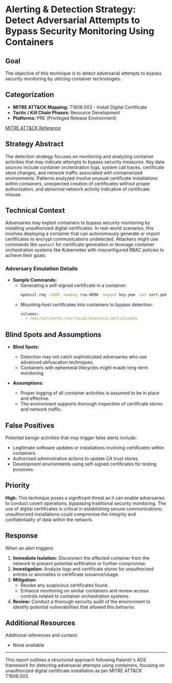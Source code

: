 # Alerting & Detection Strategy: Detect Adversarial Attempts to Bypass Security Monitoring Using Containers

## Goal
The objective of this technique is to detect adversarial attempts to bypass security monitoring by utilizing container technologies.

## Categorization
- **MITRE ATT&CK Mapping:** T1608.003 - Install Digital Certificate
- **Tactic / Kill Chain Phases:** Resource Development
- **Platforms:** PRE (Privileged Release Environment)

[MITRE ATT&CK Reference](https://attack.mitre.org/techniques/T1608/003)

## Strategy Abstract
The detection strategy focuses on monitoring and analyzing container activities that may indicate attempts to bypass security measures. Key data sources include container orchestration logs, system call traces, certificate store changes, and network traffic associated with containerized environments. Patterns analyzed involve unusual certificate installations within containers, unexpected creation of certificates without proper authorization, and abnormal network activity indicative of certificate misuse.

## Technical Context
Adversaries may exploit containers to bypass security monitoring by installing unauthorized digital certificates. In real-world scenarios, this involves deploying a container that can autonomously generate or import certificates to encrypt communications undetected. Attackers might use commands like `openssl` for certificate generation or leverage container orchestration systems like Kubernetes with misconfigured RBAC policies to achieve their goals.

### Adversary Emulation Details
- **Sample Commands:**
  - Generating a self-signed certificate in a container:
    ```bash
    openssl req -x509 -newkey rsa:4096 -keyout key.pem -out cert.pem -days 365 -nodes -subj "/CN=example.com"
    ```
  - Mounting host certificates into containers to bypass detection:
    ```yaml
    volumes:
      - /etc/ssl/certs:/usr/local/share/ca-certificates
    ```

## Blind Spots and Assumptions
- **Blind Spots:**
  - Detection may not catch sophisticated adversaries who use advanced obfuscation techniques.
  - Containers with ephemeral lifecycles might evade long-term monitoring.

- **Assumptions:**
  - Proper logging of all container activities is assumed to be in place and effective.
  - The environment supports thorough inspection of certificate stores and network traffic.

## False Positives
Potential benign activities that may trigger false alerts include:
- Legitimate software updates or installations involving certificates within containers.
- Authorized administrative actions to update CA trust stores.
- Development environments using self-signed certificates for testing purposes.

## Priority
**High:** This technique poses a significant threat as it can enable adversaries to conduct covert operations, bypassing traditional security monitoring. The use of digital certificates is critical in establishing secure communications; unauthorized installations could compromise the integrity and confidentiality of data within the network.

## Response
When an alert triggers:
1. **Immediate Isolation:** Disconnect the affected container from the network to prevent potential exfiltration or further compromise.
2. **Investigation:** Analyze logs and certificate stores for unauthorized entries or anomalies in certificate issuance/usage.
3. **Mitigation:**
   - Revoke any suspicious certificates found.
   - Enhance monitoring on similar containers and review access controls related to container orchestration systems.
4. **Review:** Conduct a thorough security audit of the environment to identify potential vulnerabilities that allowed this behavior.

## Additional Resources
Additional references and context:
- None available

---

This report outlines a structured approach following Palantir's ADS framework for detecting adversarial attempts using containers, focusing on unauthorized digital certificate installation as per MITRE ATT&CK T1608.003.